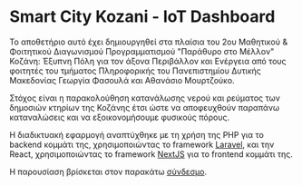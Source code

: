 # Smart City Kozani - IoT Dashboard

Το αποθετήριο αυτό έχει δημιουργηθεί στα πλαίσια του 2ου Μαθητικού & Φοιτητικού Διαγωνισμού Προγραμματισμού "Παράθυρο στο Μέλλον" Κοζάνη: Έξυπνη Πόλη για τον άξονα Περιβάλλον και Ενέργεια από τους φοιτητές του τμήματος Πληροφορικής του Πανεπιστημίου Δυτικής Μακεδονίας Γεωργία Φασουλά και Αθανάσιο Μουρτζούκο.

Στόχος είναι η παρακολούθηση κατανάλωσης νερού και ρεύματος των δημοσιών κτηρίων της Κοζάνης έτσι ώστε να αποφευχθούν παραπάνω καταναλώσεις και να εξοικονομήσουμε φυσικούς πόρους.

Η διαδικτυακή εφαρμογή αναπτύχθηκε με τη χρήση της PHP για το backend κομμάτι της, χρησιμοποιώντας το framework [Laravel](https://laravel.com/), και την React, χρησιμοποιώντας το framework [NextJS](https://nextjs.org/) για το frontend κομμάτι της.

Η παρουσίαση βρίσκεται στον παρακάτω [σύνδεσμο](https://docs.google.com/presentation/d/1ddC_nvLERcizgCyKAT445PwX3e-fMZzhGYyF4Fzh2a0/edit?usp=sharing).
